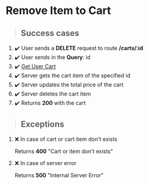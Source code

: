 # Remove Item to Cart

> ## Success cases

1. :heavy_check_mark: User sends a **DELETE** request to route **/carts/:id**
2. :heavy_check_mark: User sends in the **Query**: id 
3. :heavy_check_mark: [Get User Cart](./get_user_cart.md)
4. :heavy_check_mark: Server gets the cart item of the specified id
5. :heavy_check_mark: Server updates the total price of the cart
6. :heavy_check_mark: Server deletes the cart item
7. :heavy_check_mark: Returns **200** with the cart

> ## Exceptions

1. :x: In case of cart or cart item don't exists

    Returns **400** "Cart or item don't exists"


2. :x: In case of server error

    Returns **500** "Internal Server Error"